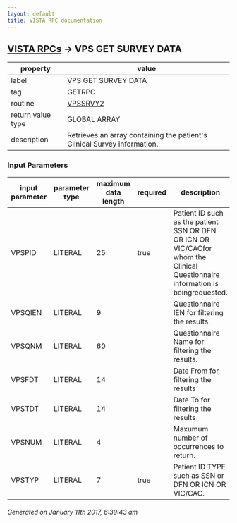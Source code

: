```yaml
---
layout: default
title: VISTA RPC documentation
---
```




## [VISTA RPCs](TableOfContent.md) &#8594; VPS GET SURVEY DATA 

 property | value 
--- | --- 
 label | VPS GET SURVEY DATA
 tag | GETRPC
 routine | [VPSSRVY2](http://code.osehra.org/dox/Routine_VPSSRVY2_source.html)
 return value type | GLOBAL ARRAY
 description | Retrieves an array containing the patient's Clinical Survey information.

### Input Parameters

| input parameter | parameter type | maximum data length | required | description | 
| --- | --- | --- | --- | --- | 
| VPSPID | LITERAL | 25 | true | Patient ID such as the patient SSN OR DFN OR ICN OR VIC/CACfor whom the Clinical Questionnaire information is beingrequested. | 
| VPSQIEN | LITERAL | 9 |  | Questionnaire IEN for filtering the results. | 
| VPSQNM | LITERAL | 60 |  | Questionnaire Name for filtering the results. | 
| VPSFDT | LITERAL | 14 |  | Date From for filtering the results | 
| VPSTDT | LITERAL | 14 |  | Date To for filtering the results | 
| VPSNUM | LITERAL | 4 |  | Maxumum number of occurrences to return. | 
| VPSTYP | LITERAL | 7 | true | Patient ID TYPE such as SSN or DFN OR ICN OR VIC/CAC. | 




 ###### Generated on January 11th 2017, 6:39:43 am